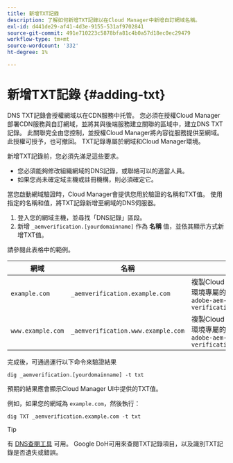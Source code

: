 ```yaml
---
title: 新增TXT記錄
description: 了解如何新增TXT記錄以在Cloud Manager中新增自訂網域名稱。
exl-id: d441de29-af41-4d3e-9155-531af9702841
source-git-commit: 491e710223c5878bfa81c4b0a57d18ec0ec29479
workflow-type: tm+mt
source-wordcount: '332'
ht-degree: 1%

---
```


# 新增TXT記錄 {#adding-txt}

DNS TXT記錄會授權網域以在CDN服務中托管。 您必須在授權Cloud Manager部署CDN服務與自訂網域，並將其與後端服務建立關聯的區域中，建立DNS TXT記錄。 此關聯完全由您控制，並授權Cloud Manager將內容從服務提供至網域。 此授權可授予，也可撤回。 TXT記錄專屬於網域和Cloud Manager環境。

新增TXT記錄前，您必須先滿足這些要求。

* 您必須能夠修改組織網域的DNS記錄，或聯絡可以的適當人員。
* 如果您尚未確定域主機或註冊機構，則必須確定它。

當您啟動網域驗證時，Cloud Manager會提供您用於驗證的名稱和TXT值。 使用指定的名稱和值，將TXT記錄新增至網域的DNS伺服器。

1. 登入您的網域主機，並尋找「DNS記錄」區段。
1. 新增 `_aemverification.[yourdomainname]` 作為 **名稱** 值，並依其顯示方式新增TXT值。

請參閱此表格中的範例。

| 網域 | 名稱 | TXT值 |
|--- |--- |---|
| `example.com` | `_aemverification.example.com` | 複製Cloud Manager UI中顯示的整個值。 這是網域和環境專屬的。 例如：<br>`adobe-aem-verification=example.com/[program]/[env]/..*` |
| `www.example.com` | `_aemverification.www.example.com` | 複製Cloud Manager UI中顯示的整個值。 這是網域和環境專屬的。 例如：<br>`adobe-aem-verification=www.example.com/[program]/[env]/..*` |

完成後，可通過運行以下命令來驗證結果

```shell
dig _aemverification.[yourdomainname] -t txt
```

預期的結果應會顯示Cloud Manager UI中提供的TXT值。

例如，如果您的網域為 `example.com`，然後執行：

```shell
dig TXT _aemverification.example.com -t txt
```

>[!TIP]
>
>有 [DNS查閱工具](https://www.ultratools.com/tools/dnsLookup) 可用。 Google DoH可用來查閱TXT記錄項目，以及識別TXT記錄是否遺失或錯誤。
